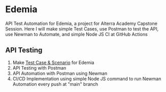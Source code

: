 # Edemia 
API Test Automation for Edemia, a project for Alterra Academy Capstone Session. Here I will make simple Test Cases, use Postman to test the API, use Newman to Automate, and simple Node JS CI at GitHub Actions

## API Testing
1. Make [Test Case & Scenario](https://docs.google.com/spreadsheets/d/18hsymUiHnT2AvnrH6hNg71LuCb5p5B6DIZ09BwpHn3c/edit?usp=sharing) for Edemia
2. API Testing with Postman
3. API Automation with Postman using Newman
4. CI/CD Implementation using simple Node JS command to run Newman Automation every push at "main" branch

